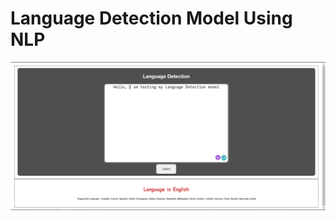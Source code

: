 # Language Detection Model Using NLP

![Webapp Screenshot](https://github.com/ayushmi77al/languagedetection/blob/main/webapppicture.png)
